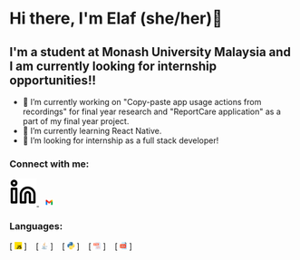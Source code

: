 # Hi there, I'm Elaf (she/her)👋

## I'm a student at Monash University Malaysia and I am currently looking for internship opportunities!!
- 🔭 I’m currently working on "Copy-paste app usage actions from recordings" for final year research and "ReportCare application" as a part of my final year project. 
- 🌱 I’m currently learning React Native. 
- 👯 I’m looking for internship as a full stack developer! 

### Connect with me:

[<picture>
  <source media="(prefers-color-scheme: dark)" srcset="/img/linkedin-dark.svg">
  <source media="(prefers-color-scheme: light)" srcset="/img/linkedin-light.svg">
  <img alt="linkedIn logo." src="img/linkedin-light.svg">
</picture>](https://www.linkedin.com/in/elafaa/)
&nbsp;&nbsp;
[<picture>
  <img alt="gmail logo." src="img/gmail.png" width="2.5%">
</picture>](mailto:elafasalh@gmail.com)


### Languages:
[<picture>
  <img alt="JavaScript logo." src="img/JavaScript.png" width="2.5%">
</picture>]
&nbsp;&nbsp;
[<picture>
  <img alt="Java logo." src="img/java.png" width="2.5%">
</picture>]
&nbsp;&nbsp;
[<picture>
  <img alt="Python logo." src="img/python.png" width="2.5%">
</picture>]
&nbsp;&nbsp;
[<picture>
  <img alt="HTML logo." src="img/html.png" width="2.5%">
</picture>]
&nbsp;&nbsp;
[<picture>
  <img alt="CSS logo." src="img/css.png" width="2.5%">
</picture>]

